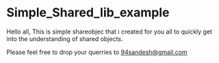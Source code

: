 # Simple_Shared_lib_example

Hello all,
This is simple shareobjec that i created for you all to quickly get into the understanding of shared objects.

Please feel free to drop  your querries to 94sandesh@gmail.com
